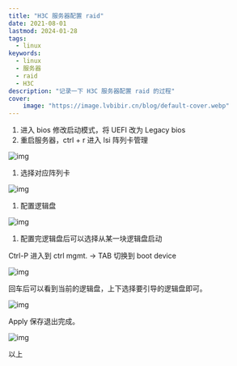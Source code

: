 ```yaml
---
title: "H3C 服务器配置 raid" 
date: 2021-08-01
lastmod: 2024-01-28
tags:
  - linux
keywords:
  - linux
  - 服务器
  - raid
  - H3C
description: "记录一下 H3C 服务器配置 raid 的过程" 
cover:
    image: "https://image.lvbibir.cn/blog/default-cover.webp" 
---
```


1. 进入 bios 修改启动模式，将 UEFI 改为 Legacy bios
2. 重启服务器，ctrl + r 进入 lsi 阵列卡管理

![img](https://image.lvbibir.cn/blog/image004(08-26-10-12-53).jpg)

1. 选择对应阵列卡

![img](https://image.lvbibir.cn/blog/image005(08-26-10-12-53).jpg)

1. 配置逻辑盘

![img](https://image.lvbibir.cn/blog/image006(08-26-10-12-53).jpg)

1. 配置完逻辑盘后可以选择从某一块逻辑盘启动

Ctrl-P 进入到 ctrl mgmt. -> TAB 切换到 boot device

![img](https://image.lvbibir.cn/blog/image007(08-26-10-12-53).jpg)

回车后可以看到当前的逻辑盘，上下选择要引导的逻辑盘即可。

![img](https://image.lvbibir.cn/blog/image008(08-26-10-12-53).jpg)

Apply 保存退出完成。

![img](https://image.lvbibir.cn/blog/image009(08-26-10-12-53).jpg)

以上
